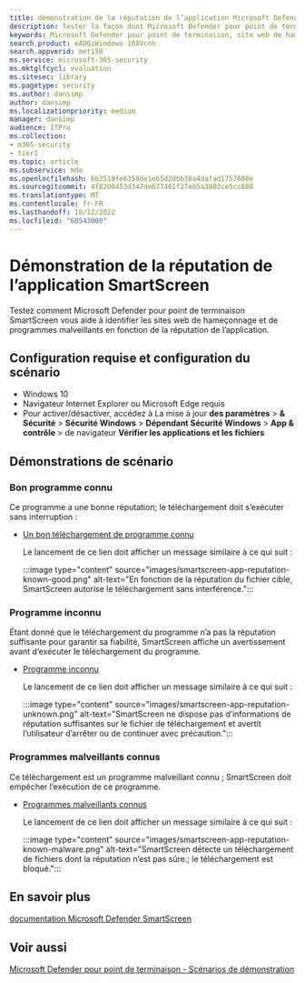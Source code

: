 ```yaml
---
title: démonstration de la réputation de l’application Microsoft Defender pour point de terminaison SmartScreen
description: Tester la façon dont Microsoft Defender pour point de terminaison SmartScreen vous aide à identifier les sites web de hameçonnage et de programmes malveillants
keywords: Microsoft Defender pour point de terminaison, site web de hameçonnage, site web de programmes malveillants, réputation de l’application,
search.product: eADQiWindows 10XVcnh
search.appverid: met150
ms.service: microsoft-365-security
ms.mktglfcycl: evaluation
ms.sitesec: library
ms.pagetype: security
ms.author: dansimp
author: dansimp
ms.localizationpriority: medium
manager: dansimp
audience: ITPro
ms.collection:
- m365-security
- tier2
ms.topic: article
ms.subservice: mde
ms.openlocfilehash: 6b3519fe6358de1e65d2dbb38a4dafad1757608e
ms.sourcegitcommit: 4f8200453d347de677461f27eb5a3802ce5cc888
ms.translationtype: MT
ms.contentlocale: fr-FR
ms.lasthandoff: 10/12/2022
ms.locfileid: "68543000"
---
```

<!--- v-jweston resumes authorship and ms.authorship appx April-May 2023 ---> 

# <a name="smartscreen-app-reputation-demonstration"></a>Démonstration de la réputation de l’application SmartScreen

Testez comment Microsoft Defender pour point de terminaison SmartScreen vous aide à identifier les sites web de hameçonnage et de programmes malveillants en fonction de la réputation de l’application.

## <a name="scenario-requirements-and-setup"></a>Configuration requise et configuration du scénario

- Windows 10
- Navigateur Internet Explorer ou Microsoft Edge requis
- Pour activer/désactiver, accédez à La mise à jour **des paramètres** > **& Sécurité** >  **Sécurité Windows** >  **Dépendant Sécurité Windows** >  **App & contrôle** >  de navigateur **Vérifier les applications et les fichiers**

## <a name="scenario-demos"></a>Démonstrations de scénario

### <a name="known-good-program"></a>Bon programme connu

Ce programme a une bonne réputation; le téléchargement doit s’exécuter sans interruption :

- [Un bon téléchargement de programme connu](https://demo.smartscreen.msft.net/download/known/freevideo.exe)

  <!-- Hide {this intro with no subsequent list items} [Replace this link when new/updated source becomes available] -->

  Le lancement de ce lien doit afficher un message similaire à ce qui suit :

  :::image type="content" source="images/smartscreen-app-reputation-known-good.png" alt-text="En fonction de la réputation du fichier cible, SmartScreen autorise le téléchargement sans interférence.":::

### <a name="unknown-program"></a>Programme inconnu

Étant donné que le téléchargement du programme n’a pas la réputation suffisante pour garantir sa fiabilité, SmartScreen affiche un avertissement avant d’exécuter le téléchargement du programme.

- [Programme inconnu](https://demo.smartscreen.msft.net/download/unknown/freevideo.exe)

  <!-- Hide {this intro with no subsequent list items} [Replace this link when new/updated source becomes available] -->
  
  Le lancement de ce lien doit afficher un message similaire à ce qui suit :

  :::image type="content" source="images/smartscreen-app-reputation-unknown.png" alt-text="SmartScreen ne dispose pas d’informations de réputation suffisantes sur le fichier de téléchargement et avertit l’utilisateur d’arrêter ou de continuer avec précaution.":::

### <a name="known-malware"></a>Programmes malveillants connus

Ce téléchargement est un programme malveillant connu ; SmartScreen doit empêcher l’exécution de ce programme.

- [Programmes malveillants connus](https://demo.smartscreen.msft.net/download/known/knownmalicious.exe)

  <!-- Hide {this intro with no subsequent list items} [Replace this link when new/updated source becomes available] -->  

  Le lancement de ce lien doit afficher un message similaire à ce qui suit :

  :::image type="content" source="images/smartscreen-app-reputation-known-malware.png" alt-text="SmartScreen détecte un téléchargement de fichiers dont la réputation n’est pas sûre.; le téléchargement est bloqué.":::

## <a name="learn-more"></a>En savoir plus

[documentation Microsoft Defender SmartScreen](/windows/security/threat-protection/windows-defender-smartscreen/windows-defender-smartscreen-overview.md)

## <a name="see-also"></a>Voir aussi

[Microsoft Defender pour point de terminaison - Scénarios de démonstration](defender-endpoint-demonstrations.md)
